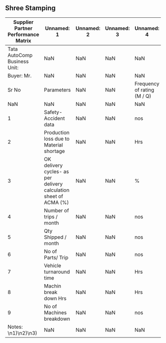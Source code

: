 ## Shree Stamping
| Supplier Partner Performance Matrix | Unnamed: 1 | Unnamed: 2 | Unnamed: 3 | Unnamed: 4 | Unnamed: 5 | Unnamed: 6 | Unnamed: 7 | Unnamed: 8 | Unnamed: 9 | Unnamed: 10 | Unnamed: 11 | Unnamed: 12 | Unnamed: 13 | Unnamed: 14 | Unnamed: 15 | Unnamed: 16 | Unnamed: 17 | Unnamed: 18 | Unnamed: 19 |
| --- | --- | --- | --- | --- | --- | --- | --- | --- | --- | --- | --- | --- | --- | --- | --- | --- | --- | --- | --- |
| Tata AutoComp Business Unit: | NaN | NaN | NaN | NaN | NaN | NaN | NaN | NaN | NaN | NaN | Name of Supplier Partner: | NaN | NaN | NaN | NaN | NaN | NaN | NaN | NaN |
| Buyer: Mr. | NaN | NaN | NaN | NaN | NaN | NaN | NaN | NaN | NaN | NaN | SPOC: Mr. | NaN | NaN | NaN | NaN | NaN | NaN | NaN | NaN |
| Sr No | Parameters | NaN | NaN | Frequency of rating (M / Q) | Rating | NaN | NaN | NaN | NaN | NaN | NaN | NaN | NaN | NaN | NaN | NaN | NaN | Responsible person | Remarks |
| NaN | NaN | NaN | NaN | NaN | Jan-25 | Feb-25 | Mar-25 | Apr-25 | May-25 | Jun-25 | Jul-25 | Aug-25 | Sep-25 | Oct-25 | Nov-25 | Dec-25 | Average | NaN | NaN |
| 1 | Safety- Accident data | NaN | NaN | nos | 0 | 0 | 0 | 0 | 0 | 0 | NaN | NaN | NaN | NaN | NaN | NaN | 0 | Shyam | NaN |
| 2 | Production loss due to Material shortage | NaN | NaN | Hrs | 0 | 0 | 0 | 0 | 0 | 0 | NaN | NaN | NaN | NaN | NaN | NaN | 0 | Shyam | NaN |
| 3 | OK delivery cycles- as per delivery calculation sheet of ACMA (%) | NaN | NaN | % | 59 | 100 | 100 | 31 | 7 | 21 | NaN | NaN | NaN | NaN | NaN | NaN | 0.5984 | Sagar | NaN |
| 4 | Number of trips / month | NaN | NaN | nos | 4 | 5 | 3 | 3 | 8 | 8 | NaN | NaN | NaN | NaN | NaN | NaN | 5.166667 | Ojha | NaN |
| 5 | Qty Shipped / month | NaN | NaN | nos | 1344 | 1680 | 1008 | 1208 | 2538 | 1956 | NaN | NaN | NaN | NaN | NaN | NaN | 1622.333333 | Ojha | NaN |
| 6 | No of Parts/ Trip | NaN | NaN | nos | 336 | 336 | 336 | 402.666667 | 317.25 | 244.5 | NaN | NaN | NaN | NaN | NaN | NaN | NaN | NaN | NaN |
| 7 | Vehicle turnaround time | NaN | NaN | Hrs | 0.5 | 0.5 | 0.5 | 0.5 | 0.5 | 0.5 | NaN | NaN | NaN | NaN | NaN | NaN | 0.5 | Ojha | NaN |
| 8 | Machin break down Hrs | NaN | NaN | Hrs | 0 | 0 | 0 | 0 | 0 | 0 | NaN | NaN | NaN | NaN | NaN | NaN | 0 | Shyam | Not Monitored |
| 9 | No of Machines breakdown | NaN | NaN | nos | 0 | 0 | 0 | 0 | 0 | 0 | NaN | NaN | NaN | NaN | NaN | NaN | 0 | Shyam | Not Monitored |
| Notes: \n1)\n2)\n3) | NaN | NaN | NaN | NaN | NaN | NaN | NaN | NaN | NaN | NaN | NaN | NaN | NaN | NaN | NaN | NaN | NaN | NaN | NaN |
